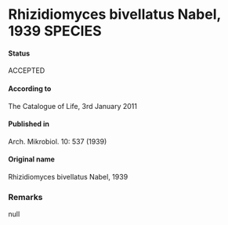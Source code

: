 Rhizidiomyces bivellatus Nabel, 1939 SPECIES
=======

#### Status
ACCEPTED

#### According to
The Catalogue of Life, 3rd January 2011

#### Published in
Arch. Mikrobiol. 10: 537 (1939)

#### Original name
Rhizidiomyces bivellatus Nabel, 1939

### Remarks
null